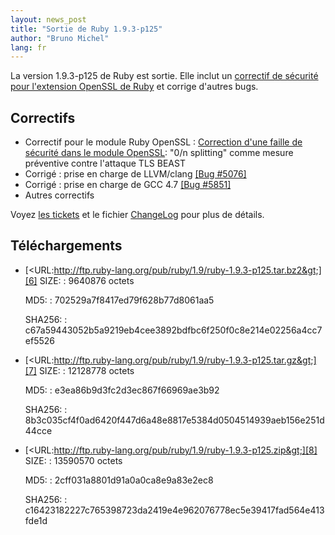 ```yaml
---
layout: news_post
title: "Sortie de Ruby 1.9.3-p125"
author: "Bruno Michel"
lang: fr
---
```


La version 1.9.3-p125 de Ruby est sortie. Elle inclut un [correctif de
sécurité pour l\'extension OpenSSL de Ruby][1] et corrige d\'autres
bugs.

## Correctifs

* Correctif pour le module Ruby OpenSSL : [Correction d\'une faille de
  sécurité dans le module OpenSSL][1]\: \"0/n splitting\" comme mesure
  préventive contre l\'attaque TLS BEAST
* Corrigé : prise en charge de LLVM/clang [\[Bug #5076\]][2]
* Corrigé : prise en charge de GCC 4.7 [\[Bug #5851\]][3]
* Autres correctifs

Voyez [les tickets][4] et le fichier [ChangeLog][5] pour plus de
détails.

## Téléchargements

* [&lt;URL:http://ftp.ruby-lang.org/pub/ruby/1.9/ruby-1.9.3-p125.tar.bz2&gt;][6]
  SIZE:
  : 9640876 octets
  
  MD5:
  : 702529a7f8417ed79f628b77d8061aa5
  
  SHA256:
  : c67a59443052b5a9219eb4cee3892bdfbc6f250f0c8e214e02256a4cc7ef5526

* [&lt;URL:http://ftp.ruby-lang.org/pub/ruby/1.9/ruby-1.9.3-p125.tar.gz&gt;][7]
  SIZE:
  : 12128778 octets
  
  MD5:
  : e3ea86b9d3fc2d3ec867f66969ae3b92
  
  SHA256:
  : 8b3c035cf4f0ad6420f447d6a48e8817e5384d0504514939aeb156e251d44cce

* [&lt;URL:http://ftp.ruby-lang.org/pub/ruby/1.9/ruby-1.9.3-p125.zip&gt;][8]
  SIZE:
  : 13590570 octets
  
  MD5:
  : 2cff031a8801d91a0a0ca8e9a83e2ec8
  
  SHA256:
  : c16423182227c765398723da2419e4e962076778ec5e39417fad564e413fde1d



[1]: http://www.ruby-lang.org/fr/news/2012/02/16/correction-dune-faille-de-scurit-dans-le-module-openssl/ 
[2]: https://bugs.ruby-lang.org/issues/show/5076 
[3]: https://bugs.ruby-lang.org/issues/show/5851 
[4]: https://bugs.ruby-lang.org/projects/ruby-193/issues?set_filter=1&amp;status_id=5 
[5]: http://svn.ruby-lang.org/repos/ruby/tags/v1_9_3_125/ChangeLog 
[6]: http://ftp.ruby-lang.org/pub/ruby/1.9/ruby-1.9.3-p125.tar.bz2 
[7]: http://ftp.ruby-lang.org/pub/ruby/1.9/ruby-1.9.3-p125.tar.gz 
[8]: http://ftp.ruby-lang.org/pub/ruby/1.9/ruby-1.9.3-p125.zip 
